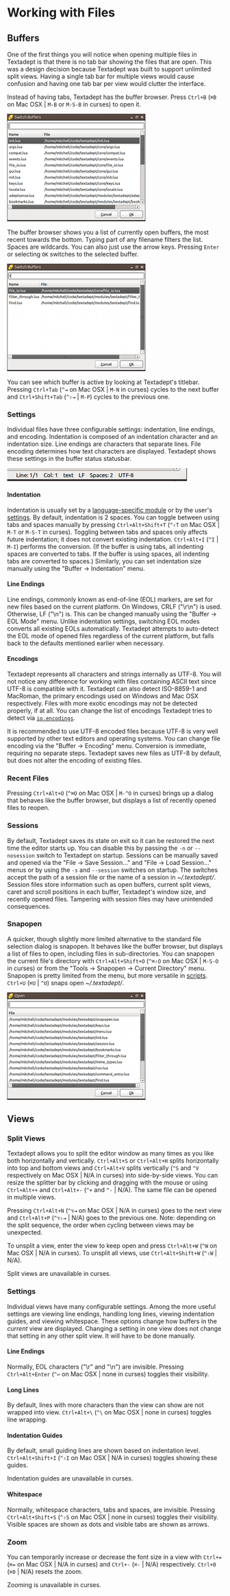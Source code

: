 # Working with Files

## Buffers

One of the first things you will notice when opening multiple files in Textadept
is that there is no tab bar showing the files that are open. This was a design
decision because Textadept was built to support unlimited split views. Having a
single tab bar for multiple views would cause confusion and having one tab bar
per view would clutter the interface.

Instead of having tabs, Textadept has the buffer browser. Press `Ctrl+B` (`⌘B`
on Mac OSX | `M-B` or `M-S-B` in curses) to open it.

![Buffer Browser](images/bufferbrowser.png)

The buffer browser shows you a list of currently open buffers, the most recent
towards the bottom. Typing part of any filename filters the list. Spaces are
wildcards. You can also just use the arrow keys. Pressing `Enter` or selecting
`OK` switches to the selected buffer.

![Buffer Browser Filtered](images/bufferbrowserfiltered.png)

You can see which buffer is active by looking at Textadept's titlebar. Pressing
`Ctrl+Tab` (`^⇥` on Mac OSX | `M-N` in curses) cycles to the next buffer and
`Ctrl+Shift+Tab` (`^⇧⇥` | `M-P`) cycles to the previous one.

### Settings

Individual files have three configurable settings: indentation, line endings,
and encoding. Indentation is composed of an indentation character and an
indentation size. Line endings are characters that separate lines. File
encoding determines how text characters are displayed. Textadept shows these
settings in the buffer status statusbar.

![Document Statusbar](images/docstatusbar.png)

#### Indentation

Indentation is usually set by a [language-specific module][] or by the user's
[settings][]. By default, indentation is 2 spaces. You can toggle between using
tabs and spaces manually by pressing `Ctrl+Alt+Shift+T` (`^⇧T` on Mac OSX |
`M-T` or `M-S-T` in curses). Toggling between tabs and spaces only affects
future indentation; it does not convert existing indentation. `Ctrl+Alt+I` (`^I`
| `M-I`) performs the conversion. (If the buffer is using tabs, all indenting
spaces are converted to tabs. If the buffer is using spaces, all indenting tabs
are converted to spaces.) Similarly, you can set indentation size manually using
the "Buffer -> Indentation" menu.

[language-specific module]: 07_Modules.html#Buffer.Properties
[settings]: 08_Preferences.html#Buffer.Settings

#### Line Endings

Line endings, commonly known as end-of-line (EOL) markers, are set for new files
based on the current platform. On Windows, CRLF ("\r\n") is used. Otherwise, LF
("\n") is. This can be changed manually using the "Buffer -> EOL Mode" menu.
Unlike indentation settings, switching EOL modes converts all existing EOLs
automatically. Textadept attempts to auto-detect the EOL mode of opened files
regardless of the current platform, but falls back to the defaults mentioned
earlier when necessary.

#### Encodings

Textadept represents all characters and strings internally as UTF-8. You will
not notice any difference for working with files containing ASCII text since
UTF-8 is compatible with it. Textadept can also detect ISO-8859-1 and MacRoman,
the primary encodings used on Windows and Mac OSX respectively. Files with more
exotic encodings may not be detected properly, if at all. You can change the
list of encodings Textadept tries to detect via [`io.encodings`][].

It is recommended to use UTF-8 encoded files because UTF-8 is very well
supported by other text editors and operating systems. You can change file
encoding via the "Buffer -> Encoding" menu. Conversion is immediate, requiring
no separate steps. Textadept saves new files as UTF-8 by default, but does not
alter the encoding of existing files.

[`io.encodings`]: api/io.html#encodings

### Recent Files

Pressing `Ctrl+Alt+O` (`^⌘O` on Mac OSX | `M-^O` in curses) brings up a dialog
that behaves like the buffer browser, but displays a list of recently opened
files to reopen.

### Sessions

By default, Textadept saves its state on exit so it can be restored the next
time the editor starts up. You can disable this by passing the `-n` or
`--nosession` switch to Textadept on startup. Sessions can be manually saved and
opened via the "File -> Save Session..." and "File -> Load Session..." menus or
by using the `-s` and `--session` switches on startup. The switches accept the
path of a session file or the name of a session in *~/.textadept/*. Session
files store information such as open buffers, current split views, caret and
scroll positions in each buffer, Textadept's window size, and recently opened
files. Tampering with session files may have unintended consequences.

### Snapopen

A quicker, though slightly more limited alternative to the standard file
selection dialog is snapopen. It behaves like the buffer browser, but displays a
list of files to open, including files in sub-directories. You can snapopen the
current file's directory with `Ctrl+Alt+Shift+O` (`^⌘⇧O` on Mac OSX | `M-S-O` in
curses) or from the "Tools -> Snapopen -> Current Directory" menu. Snapopen is
pretty limited from the menu, but more versatile in [scripts][]. `Ctrl+U` (`⌘U`
| `^U`) snaps open *~/.textadept/*.

[scripts]: api/io.html#snapopen

![Snapopen](images/snapopen.png)

## Views

### Split Views

Textadept allows you to split the editor window as many times as you like both
horizontally and vertically. `Ctrl+Alt+S` or `Ctrl+Alt+H` splits horizontally
into top and bottom views and `Ctrl+Alt+V` splits vertically (`^S` and `^V`
respectively on Mac OSX | N/A in curses) into side-by-side views. You can resize
the splitter bar by clicking and dragging with the mouse or using `Ctrl+Alt++`
and `Ctrl+Alt+-` (`^+` and `^-` | N/A). The same file can be opened in multiple
views.

Pressing `Ctrl+Alt+N` (`^⌥⇥` on Mac OSX | N/A in curses) goes to the next view
and `Ctrl+Alt+P` (`^⌥⇧⇥` | N/A) goes to the previous one. Note: depending on the
split sequence, the order when cycling between views may be unexpected.

To unsplit a view, enter the view to keep open and press `Ctrl+Alt+W` (`^W` on
Mac OSX | N/A in curses). To unsplit all views, use `Ctrl+Alt+Shift+W` (`^⇧W` |
N/A).

Split views are unavailable in curses.

### Settings

Individual views have many configurable settings. Among the more useful settings
are viewing line endings, handling long lines, viewing indentation guides, and
viewing whitespace. These options change how buffers in the _current_ view are
displayed. Changing a setting in one view does not change that setting in
any other split view. It will have to be done manually.

#### Line Endings

Normally, EOL characters ("\r" and "\n") are invisible. Pressing
`Ctrl+Alt+Enter` (`^↩` on Mac OSX | none in curses) toggles their visibility.

#### Long Lines

By default, lines with more characters than the view can show are not wrapped
into view. `Ctrl+Alt+\` (`^\` on Mac OSX | none in curses) toggles line
wrapping.

#### Indentation Guides

By default, small guiding lines are shown based on indentation level.
`Ctrl+Alt+Shift+I` (`^⇧I` on Mac OSX | N/A in curses) toggles showing these
guides.

Indentation guides are unavailable in curses.

#### Whitespace

Normally, whitespace characters, tabs and spaces, are invisible. Pressing
`Ctrl+Alt+Shift+S` (`^⇧S` on Mac OSX | none in curses) toggles their visibility.
Visible spaces are shown as dots and visible tabs are shown as arrows.

### Zoom

You can temporarily increase or decrease the font size in a view with `Ctrl+=`
(`⌘=` on Mac OSX | N/A in curses) and `Ctrl+-` (`⌘-` | N/A) respectively.
`Ctrl+0` (`⌘0` | N/A) resets the zoom.

Zooming is unavailable in curses.
